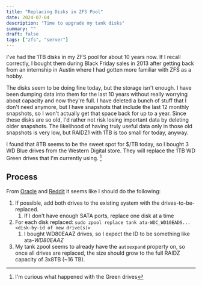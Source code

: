 ```yaml
---
title: "Replacing Disks in ZFS Pool"
date: 2024-07-04
description: "Time to upgrade my tank disks"
summary: ""
draft: false
tags: ["zfs", "server"]
---
```


I've had the 1TB disks in my ZFS pool for about 10 years now. If I recall correctly, I bought them during Black Friday sales in 2013 after getting back from an internship in Austin where I had gotten more familiar with ZFS as a hobby.

The disks seem to be doing fine today, but the storage isn't enough. I have been dumping data into them for the last 10 years without really worrying about capacity and now they're full. I have deleted a bunch of stuff that I don't need anymore, but I have snapshots that include the last 12 monthly snapshots, so I won't actually get that space back for up to a year. Since these disks are so old, I'd rather not risk losing important data by deleting older snapshots. The likelihood of having truly useful data only in those old snapshots is very low, but RAIDZ1 with 1TB is too small for today, anyway.

I found that 8TB seems to be the sweet spot for $/TB today, so I bought 3 WD Blue drives from the Western Digital store. They will replace the 1TB WD Green drives that I'm currently using. [^green]

## Process
From [Oracle](https://docs.oracle.com/cd/E19253-01/819-5461/gazgd/index.html) and [Reddit](https://www.reddit.com/r/zfs/comments/sqffah/replacing_drives_in_a_zpool/) it seems like I should do the following:

1. If possible, add both drives to the existing system with the drives-to-be-replaced.
   1. If I don't have enough SATA ports, replace one disk at a time
1. For each disk replaced: `sudo zpool replace tank ata-WDC_WD10EADS... <disk-by-id of new drive(s)>`
   1. I bought WD80EAAZ drives, so I expect the ID to be something like ata-*WD80EAAZ*
1. My tank zpool seems to already have the `autoexpand` property on, so once all drives are replaced, the size should grow to the full RAIDZ capacity of 3x8TB (~16 TB).

[^green]: I'm curious what happened with the Green drives
